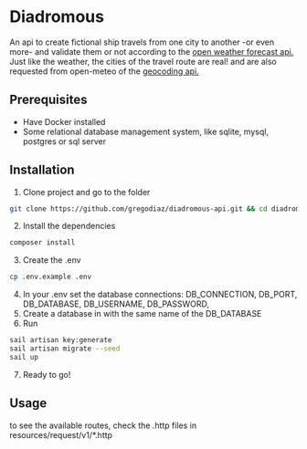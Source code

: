 # Diadromous
An api to create fictional ship travels from one city to another -or even more- and validate them or not according to the [open weather forecast api.](https://open-meteo.com/en)
Just like the weather, the cities of the travel route are real! and are also requested from open-meteo of the [geocoding api.](https://open-meteo.com/en/docs/geocoding-api#geocoding_form)

## Prerequisites
- Have Docker installed
- Some relational database management system, like sqlite, mysql, postgres or sql server

## Installation
1. Clone project and go to the folder
```bash
git clone https://github.com/gregodiaz/diadromous-api.git && cd diadromous-api
```
2. Install the dependencies 
```bash
composer install
```
3. Create the .env
```bash
cp .env.example .env
```
4. In your .env set the database connections:
DB_CONNECTION, DB_PORT, DB_DATABASE, DB_USERNAME, DB_PASSWORD, 
5. Create a database in with the same name of the DB_DATABASE
6. Run
```bash
sail artisan key:generate
sail artisan migrate --seed
sail up
```
7. Ready to go!


## Usage
to see the available routes, check the .http files in resources/request/v1/*.http

